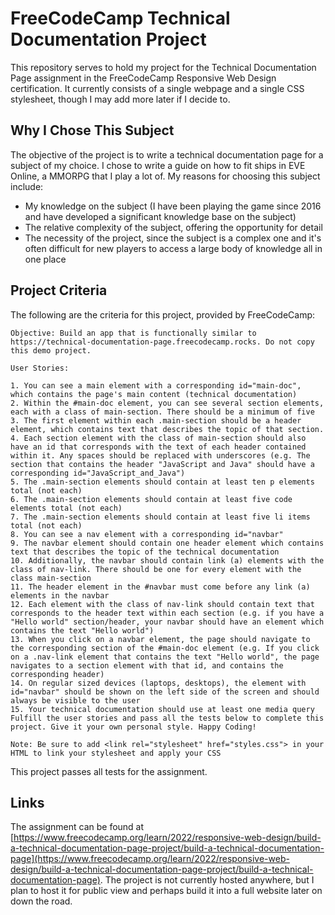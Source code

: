 # FreeCodeCamp Technical Documentation Project

This repository serves to hold my project for the Technical Documentation Page assignment in the FreeCodeCamp Responsive Web Design certification. It currently consists of a single webpage and a single CSS stylesheet, though I may add more later if I decide to.

## Why I Chose This Subject

The objective of the project is to write a technical documentation page for a subject of my choice. I chose to write a guide on how to fit ships in EVE Online, a MMORPG that I play a lot of. My reasons for choosing this subject include:

- My knowledge on the subject (I have been playing the game since 2016 and have developed a significant knowledge base on the subject)
- The relative complexity of the subject, offering the opportunity for detail
- The necessity of the project, since the subject is a complex one and it's often difficult for new players to access a large body of knowledge all in one place

## Project Criteria

The following are the criteria for this project, provided by FreeCodeCamp:

```
Objective: Build an app that is functionally similar to https://technical-documentation-page.freecodecamp.rocks. Do not copy this demo project.

User Stories:

1. You can see a main element with a corresponding id="main-doc", which contains the page's main content (technical documentation)
2. Within the #main-doc element, you can see several section elements, each with a class of main-section. There should be a minimum of five
3. The first element within each .main-section should be a header element, which contains text that describes the topic of that section.
4. Each section element with the class of main-section should also have an id that corresponds with the text of each header contained within it. Any spaces should be replaced with underscores (e.g. The section that contains the header "JavaScript and Java" should have a corresponding id="JavaScript_and_Java")
5. The .main-section elements should contain at least ten p elements total (not each)
6. The .main-section elements should contain at least five code elements total (not each)
7. The .main-section elements should contain at least five li items total (not each)
8. You can see a nav element with a corresponding id="navbar"
9. The navbar element should contain one header element which contains text that describes the topic of the technical documentation
10. Additionally, the navbar should contain link (a) elements with the class of nav-link. There should be one for every element with the class main-section
11. The header element in the #navbar must come before any link (a) elements in the navbar
12. Each element with the class of nav-link should contain text that corresponds to the header text within each section (e.g. if you have a "Hello world" section/header, your navbar should have an element which contains the text "Hello world")
13. When you click on a navbar element, the page should navigate to the corresponding section of the #main-doc element (e.g. If you click on a .nav-link element that contains the text "Hello world", the page navigates to a section element with that id, and contains the corresponding header)
14. On regular sized devices (laptops, desktops), the element with id="navbar" should be shown on the left side of the screen and should always be visible to the user
15. Your technical documentation should use at least one media query
Fulfill the user stories and pass all the tests below to complete this project. Give it your own personal style. Happy Coding!

Note: Be sure to add <link rel="stylesheet" href="styles.css"> in your HTML to link your stylesheet and apply your CSS
```

This project passes all tests for the assignment.

## Links

The assignment can be found at [https://www.freecodecamp.org/learn/2022/responsive-web-design/build-a-technical-documentation-page-project/build-a-technical-documentation-page](https://www.freecodecamp.org/learn/2022/responsive-web-design/build-a-technical-documentation-page-project/build-a-technical-documentation-page).
The project is not currently hosted anywhere, but I plan to host it for public view and perhaps build it into a full website later on down the road.
